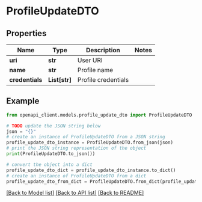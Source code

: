 # ProfileUpdateDTO


## Properties

Name | Type | Description | Notes
------------ | ------------- | ------------- | -------------
**uri** | **str** | User URI | 
**name** | **str** | Profile name | 
**credentials** | **List[str]** | Profile credentials | 

## Example

```python
from openapi_client.models.profile_update_dto import ProfileUpdateDTO

# TODO update the JSON string below
json = "{}"
# create an instance of ProfileUpdateDTO from a JSON string
profile_update_dto_instance = ProfileUpdateDTO.from_json(json)
# print the JSON string representation of the object
print(ProfileUpdateDTO.to_json())

# convert the object into a dict
profile_update_dto_dict = profile_update_dto_instance.to_dict()
# create an instance of ProfileUpdateDTO from a dict
profile_update_dto_from_dict = ProfileUpdateDTO.from_dict(profile_update_dto_dict)
```
[[Back to Model list]](../README.md#documentation-for-models) [[Back to API list]](../README.md#documentation-for-api-endpoints) [[Back to README]](../README.md)


